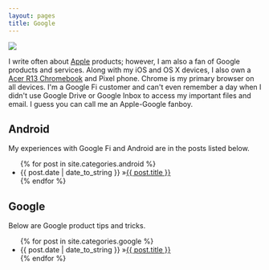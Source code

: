 ```yaml
---
layout: pages
title: Google
---
```


<img class="category" src="http://www.stevencombs.com/images/design/google.svg" />

I write often about [Apple](apple.html) products; however, I am also a fan of Google products and services. Along with my iOS and OS X devices, I also own a [Acer R13 Chromebook](http://amzn.to/2i5kWGy) and Pixel phone. Chrome is my primary browser on all devices. I'm a Google Fi customer and can't even remember a day when I didn't use Google Drive or Google Inbox to access my important files and email. I guess you can call me an Apple-Google fanboy.

## Android

My experiences with Google Fi and Android are in the posts listed below.

<ul id="blog-posts" class="posts">
{% for post in site.categories.android %}
    <li><span>{{ post.date | date_to_string }} &raquo;</span><a href="{{ post.url }}">{{ post.title }}</a></li>
{% endfor %}
</ul>

## Google

Below are Google product tips and tricks.

<ul id="blog-posts" class="posts">
{% for post in site.categories.google %}
    <li><span>{{ post.date | date_to_string }} &raquo;</span><a href="{{ post.url }}">{{ post.title }}</a></li>
{% endfor %}
</ul>
